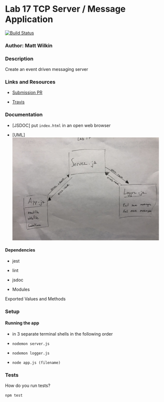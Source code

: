 # Lab 17 TCP Server / Message Application

[![Build Status](https://www.travis-ci.com/mwilkin-401-advanced-javascript/lab-17.svg?branch=dev)](https://www.travis-ci.com/mwilkin-401-advanced-javascript/lab-16)

### Author: Matt Wilkin

### Description

Create an event driven messaging server

### Links and Resources

* [Submission PR](https://github.com/mwilkin-401-advanced-javascript/lab-17/pull/1)

* [Travis](https://www.travis-ci.com/mwilkin-401-advanced-javascript/lab-17)


### Documentation

* [JSDOC] put `index.html` in an open web browser

* [UML] <img src="./assets/Lab17_UML.jpg">

#### Dependencies
* jest

* lint

* jsdoc


* Modules


Exported Values and Methods

### Setup

#### Running the app

* in 3 separate terminal shells in the following order

* `nodemon server.js`

* `nodemon logger.js`

* `node app.js (filename)`

### Tests
How do you run tests?

`npm test`